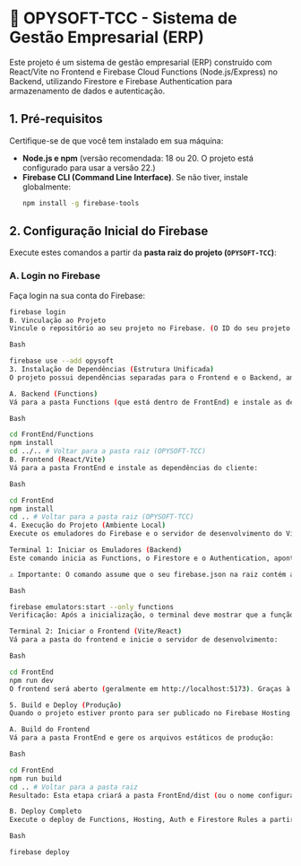 # 📂 OPYSOFT-TCC - Sistema de Gestão Empresarial (ERP)

Este projeto é um sistema de gestão empresarial (ERP) construído com React/Vite no Frontend e Firebase Cloud Functions (Node.js/Express) no Backend, utilizando Firestore e Firebase Authentication para armazenamento de dados e autenticação.

## 1. Pré-requisitos

Certifique-se de que você tem instalado em sua máquina:

* **Node.js e npm** (versão recomendada: 18 ou 20. O projeto está configurado para usar a versão 22.)
* **Firebase CLI (Command Line Interface)**. Se não tiver, instale globalmente:
    ```bash
    npm install -g firebase-tools
    ```

## 2. Configuração Inicial do Firebase

Execute estes comandos a partir da **pasta raiz do projeto (`OPYSOFT-TCC`)**:

### A. Login no Firebase

Faça login na sua conta do Firebase:
```bash
firebase login
B. Vinculação ao Projeto
Vincule o repositório ao seu projeto no Firebase. (O ID do seu projeto é opysoft):

Bash

firebase use --add opysoft
3. Instalação de Dependências (Estrutura Unificada)
O projeto possui dependências separadas para o Frontend e o Backend, ambas aninhadas dentro do diretório FrontEnd.

A. Backend (Functions)
Vá para a pasta Functions (que está dentro de FrontEnd) e instale as dependências do servidor:

Bash

cd FrontEnd/Functions
npm install
cd ../.. # Voltar para a pasta raiz (OPYSOFT-TCC)
B. Frontend (React/Vite)
Vá para a pasta FrontEnd e instale as dependências do cliente:

Bash

cd FrontEnd
npm install
cd .. # Voltar para a pasta raiz (OPYSOFT-TCC)
4. Execução do Projeto (Ambiente Local)
Execute os emuladores do Firebase e o servidor de desenvolvimento do Vite simultaneamente em dois terminais diferentes, a partir da pasta raiz (OPYSOFT-TCC):

Terminal 1: Iniciar os Emuladores (Backend)
Este comando inicia as Functions, o Firestore e o Authentication, apontando para os serviços locais.

⚠️ Importante: O comando assume que o seu firebase.json na raiz contém a configuração "functions": { "source": "FrontEnd/Functions" }.

Bash

firebase emulators:start --only functions
Verificação: Após a inicialização, o terminal deve mostrar que a função api está inicializada em http://127.0.0.1:5001/opysoft/us-central1/api.

Terminal 2: Iniciar o Frontend (Vite/React)
Vá para a pasta do frontend e inicie o servidor de desenvolvimento:

Bash

cd FrontEnd
npm run dev
O frontend será aberto (geralmente em http://localhost:5173). Graças à configuração do proxy em vite.config.js, todas as chamadas axios.post('/api/register', ...) do frontend serão encaminhadas corretamente para o emulador do seu backend.

5. Build e Deploy (Produção)
Quando o projeto estiver pronto para ser publicado no Firebase Hosting:

A. Build do Frontend
Vá para a pasta FrontEnd e gere os arquivos estáticos de produção:

Bash

cd FrontEnd
npm run build
cd .. # Voltar para a pasta raiz
Resultado: Esta etapa criará a pasta FrontEnd/dist (ou o nome configurado no seu firebase.json), contendo o seu site estático.

B. Deploy Completo
Execute o deploy de Functions, Hosting, Auth e Firestore Rules a partir da pasta raiz:

Bash

firebase deploy